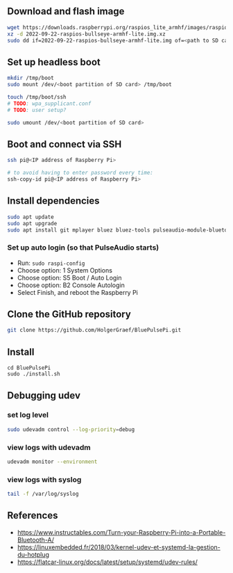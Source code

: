 ## Download and flash image

```sh
wget https://downloads.raspberrypi.org/raspios_lite_armhf/images/raspios_lite_armhf-2022-09-26/2022-09-22-raspios-bullseye-armhf-lite.img.xz
xz -d 2022-09-22-raspios-bullseye-armhf-lite.img.xz
sudo dd if=2022-09-22-raspios-bullseye-armhf-lite.img of=<path to SD card> bs=4M conv=fsync
```

## Set up headless boot

```sh
mkdir /tmp/boot
sudo mount /dev/<boot partition of SD card> /tmp/boot

touch /tmp/boot/ssh
# TODO: wpa_supplicant.conf
# TODO: user setup?

sudo umount /dev/<boot partition of SD card>
```

## Boot and connect via SSH

```sh
ssh pi@<IP address of Raspberry Pi>

# to avoid having to enter password every time:
ssh-copy-id pi@<IP address of Raspberry Pi>
```

## Install dependencies

```sh
sudo apt update
sudo apt upgrade
sudo apt install git mplayer bluez bluez-tools pulseaudio-module-bluetooth
```

### Set up auto login (so that PulseAudio starts)

* Run: `sudo raspi-config`
* Choose option: 1 System Options
* Choose option: S5 Boot / Auto Login
* Choose option: B2 Console Autologin
* Select Finish, and reboot the Raspberry Pi

## Clone the GitHub repository

```sh
git clone https://github.com/HolgerGraef/BluePulsePi.git
```

## Install

```
cd BluePulsePi
sudo ./install.sh
```

## Debugging udev

### set log level

```sh
sudo udevadm control --log-priority=debug
```

### view logs with udevadm

```sh
udevadm monitor --environment
```

### view logs with syslog

```sh
tail -f /var/log/syslog
```

## References

- https://www.instructables.com/Turn-your-Raspberry-Pi-into-a-Portable-Bluetooth-A/
- https://linuxembedded.fr/2018/03/kernel-udev-et-systemd-la-gestion-du-hotplug
- https://flatcar-linux.org/docs/latest/setup/systemd/udev-rules/
